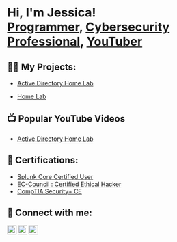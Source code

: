 <h1>Hi, I'm Jessica! <br/><a href="https://github.com/jessicalyons">Programmer</a>, <a href="https://www.linkedin.com/in/lyonsjessica/">Cybersecurity Professional</a>, <a href="https://www.youtube.com/channel/UCFzU0hBjOviTXLzX20IstmA">YouTuber</a></h1>

<h2>👨‍💻 My Projects:</h2>

  - [Active Directory Home Lab](https://github.com/joshmadakor1/Algorithms-Practice)

  - [Home Lab](https://github.com/joshmadakor1/4chan-Image-Analysis-Middleware-C964)

<h2>📺 Popular YouTube Videos</h2>

- [Active Directory Home Lab](https://www.youtube.com/watch?v=a83ASGn_V_s)

<h2> 📃 Certifications:</h2>

- [Splunk Core Certified User](https://www.credly.com/badges/93635eeb-4ed0-4cfb-9e98-67ea8c3984ac/public_url)
- [EC-Council : Certified Ethical Hacker](https://aspen.eccouncil.org/VerifyBadge?&type=certification&a=NTBeJLgAuwMBBmlvvqZDBfeFxbX2g8KKJUEQJUaDasM=)
- [CompTIA Security+ CE](https://www.credly.com/badges/db184135-435f-48c2-b8c6-f89b8371b3d3/public_url)

<h2> 🤳 Connect with me:</h2>

[<img align="left" alt="JoshMadakor | YouTube" width="22px" src="https://cdn.jsdelivr.net/npm/simple-icons@v3/icons/youtube.svg" />][youtube]
[<img align="left" alt="JoshMadakor | LinkedIn" width="22px" src="https://cdn.jsdelivr.net/npm/simple-icons@v3/icons/linkedin.svg" />][linkedin]
[<img align="left" alt="JoshMadakor | Instagram" width="22px" src="https://cdn.jsdelivr.net/npm/simple-icons@v3/icons/instagram.svg" />][instagram]

[youtube]: https://www.youtube.com/channel/UCFzU0hBjOviTXLzX20IstmA
[instagram]: https://www.instagram.com/jess.tripz/
[linkedin]: https://www.linkedin.com/in/lyonsjessica/

<!--
**joshmadakor1/joshmadakor1** is a ✨ _special_ ✨ repository because its `README.md` (this file) appears on your GitHub profile.

Here are some ideas to get you started:

- 🔭 I’m currently working on ...
- 🌱 I’m currently learning ...
- 👯 I’m looking to collaborate on ...
- 🤔 I’m looking for help with ...
- 💬 Ask me about ...
- 📫 How to reach me: ...
- 😄 Pronouns: ...
- ⚡ Fun fact: ...
-->
